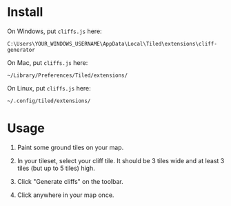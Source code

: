# Install

On Windows, put `cliffs.js` here:

`C:\Users\YOUR_WINDOWS_USERNAME\AppData\Local\Tiled\extensions\cliff-generator`

On Mac, put `cliffs.js` here:

`~/Library/Preferences/Tiled/extensions/`

On Linux, put `cliffs.js` here:

`~/.config/tiled/extensions/`

# Usage

1. Paint some ground tiles on your map.

2. In your tileset, select your cliff tile.  It should be 3 tiles wide and at least 3 tiles (but up to 5 tiles) high.

3. Click "Generate cliffs" on the toolbar.

4. Click anywhere in your map once.

